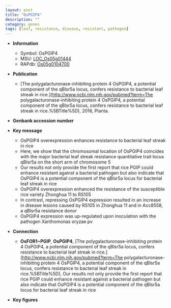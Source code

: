 ```yaml
---
layout: post
title: "OsPGIP4"
description: ""
category: genes
tags: [leaf, resistance, disease, resistant, pathogen]
---
```


* **Information**  
    + Symbol: OsPGIP4  
    + MSU: [LOC_Os05g01444](http://rice.plantbiology.msu.edu/cgi-bin/ORF_infopage.cgi?orf=LOC_Os05g01444)  
    + RAPdb: [Os05g0104700](http://rapdb.dna.affrc.go.jp/viewer/gbrowse_details/irgsp1?name=Os05g0104700)  

* **Publication**  
    + [The polygalacturonase-inhibiting protein 4 OsPGIP4, a potential component of the qBlsr5a locus, confers resistance to bacterial leaf streak in rice.](http://www.ncbi.nlm.nih.gov/pubmed?term=The polygalacturonase-inhibiting protein 4 OsPGIP4, a potential component of the qBlsr5a locus, confers resistance to bacterial leaf streak in rice.%5BTitle%5D), 2016, Planta.

* **Genbank accession number**  

* **Key message**  
    + OsPGIP4 overexpression enhances resistance to bacterial leaf streak in rice
    + Here, we show that the chromosomal location of OsPGIP4 coincides with the major bacterial leaf streak resistance quantitative trait locus qBlsr5a on the short arm of chromosome 5
    + Our results not only provide the first report that rice PGIP could enhance resistant against a bacterial pathogen but also indicate that OsPGIP4 is a potential component of the qBlsr5a locus for bacterial leaf streak in rice
    + OsPGIP4 overexpression enhanced the resistance of the susceptible rice variety Zhonghua 11 to RS105
    + In contrast, repressing OsPGIP4 expression resulted in an increase in disease lesions caused by RS105 in Zhonghua 11 and in Acc8558, a qBlsr5a resistance donor
    + OsPGIP4 expression was up-regulated upon inoculation with the pathogen Xanthomonas oryzae pv

* **Connection**  
    + __OsFOR1~PGIP__, __OsPGIP4__, [The polygalacturonase-inhibiting protein 4 OsPGIP4, a potential component of the qBlsr5a locus, confers resistance to bacterial leaf streak in rice.](http://www.ncbi.nlm.nih.gov/pubmed?term=The polygalacturonase-inhibiting protein 4 OsPGIP4, a potential component of the qBlsr5a locus, confers resistance to bacterial leaf streak in rice.%5BTitle%5D),  Our results not only provide the first report that rice PGIP could enhance resistant against a bacterial pathogen but also indicate that OsPGIP4 is a potential component of the qBlsr5a locus for bacterial leaf streak in rice

* **Key figures**  


